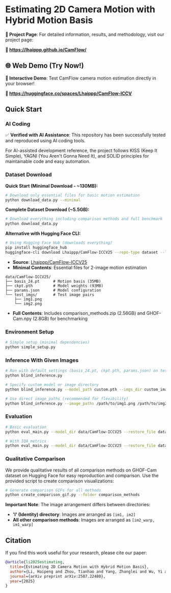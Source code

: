 # Estimating 2D Camera Motion with Hybrid Motion Basis

**📄 Project Page**: For detailed information, results, and methodology, visit our project page:

**🔗 https://lhaippp.github.io/CamFlow/**

## 🌐 Web Demo (Try Now!)

**🚀 Interactive Demo**: Test CamFlow camera motion estimation directly in your browser!

**🔗 https://huggingface.co/spaces/Lhaippp/CamFlow-ICCV**


## Quick Start

### AI Coding

✅ **Verified with AI Assistance**: This repository has been successfully tested and reproduced using AI coding tools.

For AI-assisted development reference, the project follows KISS (Keep It Simple), YAGNI (You Aren't Gonna Need It), and SOLID principles for maintainable code and easy automation.

### Dataset Download

**Quick Start (Minimal Download - ~130MB):**
```bash
# Download only essential files for basic motion estimation
python download_data.py --minimal
```

**Complete Dataset Download (~5.5GB):**
```bash
# Download everything including comparison methods and full benchmark
python download_data.py
```

**Alternative with Hugging Face CLI:**
```bash
# Using Hugging Face Hub (downloads everything)
pip install huggingface_hub
huggingface-cli download Lhaippp/CamFlow-ICCV25 --repo-type dataset --local-dir data
```

- **Source**: [Lhaippp/CamFlow-ICCV25](https://huggingface.co/datasets/Lhaippp/CamFlow-ICCV25)
- **Minimal Contents**: Essential files for 2-image motion estimation
```
data/CamFlow-ICCV25/
├── basis_24.pt      # Motion basis (35MB)
├── ckpt.pth         # Model weights (93MB)
├── params.json      # Model configuration
└── test_imgs/       # Test image pairs
    ├── img1.png
    └── img2.png
```
- **Full Contents**: Includes comparison_methods.zip (2.56GB) and GHOF-Cam.npy (2.8GB) for benchmarking

### Environment Setup
```bash
# Simple setup (minimal dependencies)
python simple_setup.py
```

### Inference With Given Images
```bash
# Run with default settings (basis_24.pt, ckpt.pth, params.json) on test images (img1.png, img2.png)
python blind_inference.py

# Specify custom model or image directory
python blind_inference.py --model_path custom.pth --imgs_dir custom_images/

# Use direct image paths (recommended for flexibility)
python blind_inference.py --image_paths /path/to/img1.png /path/to/img2.png
```

### Evaluation
```bash
# Basic evaluation
python eval_main.py --model_dir data/CamFlow-ICCV25 --restore_file data/CamFlow-ICCV25/ckpt.pth

# With IQA metrics
python eval_main.py --model_dir data/CamFlow-ICCV25 --restore_file data/CamFlow-ICCV25/ckpt.pth --enable_iqa
```

### Qualitative Comparison
We provide qualitative results of all comparison methods on GHOF-Cam dataset on Hugging Face for easy reproduction and comparison. Use the provided script to create comparison visualizations:

```bash
# Generate comparison GIFs for all methods
python create_comparison_gif.py --folder comparison_methods
```

**Important Note**: The image arrangement differs between directories:
- **'I' (Identity) directory**: Images are arranged as `[im1, im2]`
- **All other comparison methods**: Images are arranged as `[im2_warp, im1_warp]`

## Citation

If you find this work useful for your research, please cite our paper:

```bibtex
@article{li2025estimating,
  title={Estimating 2D Camera Motion with Hybrid Motion Basis},
  author={Li, Haipeng and Zhou, Tianhao and Yang, Zhanglei and Wu, Yi and Chen, Yan and Mao, Zijing and Cheng, Shen and Zeng, Bing and Liu, Shuaicheng},
  journal={arXiv preprint arXiv:2507.22480},
  year={2025}
}
```